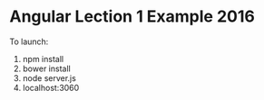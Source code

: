 # Angular Lection 1 Example 2016

To launch:

1. npm install
2. bower install
3. node server.js
4. localhost:3060
